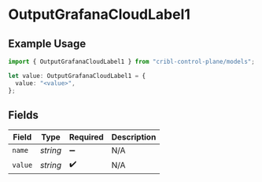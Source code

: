 # OutputGrafanaCloudLabel1

## Example Usage

```typescript
import { OutputGrafanaCloudLabel1 } from "cribl-control-plane/models";

let value: OutputGrafanaCloudLabel1 = {
  value: "<value>",
};
```

## Fields

| Field              | Type               | Required           | Description        |
| ------------------ | ------------------ | ------------------ | ------------------ |
| `name`             | *string*           | :heavy_minus_sign: | N/A                |
| `value`            | *string*           | :heavy_check_mark: | N/A                |